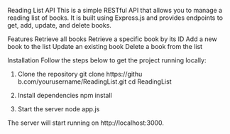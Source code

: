 Reading List API
This is a simple RESTful API that allows you to manage a reading list of books. It is built using Express.js and provides endpoints to get, add, update, and delete books.

Features
Retrieve all books
Retrieve a specific book by its ID
Add a new book to the list
Update an existing book
Delete a book from the list

Installation
Follow the steps below to get the project running locally:

1. Clone the repository
git clone https://githu b.com/yourusername/ReadingList.git
cd ReadingList

2. Install dependencies
npm install

3. Start the server
node app.js

The server will start running on http://localhost:3000.